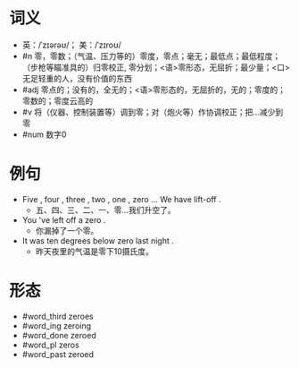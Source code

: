 # 词义
- 英：/ˈzɪərəʊ/； 美：/ˈzɪroʊ/
- #n 零，零数；（气温、压力等的）零度，零点；毫无；最低点；最低程度；（步枪等瞄准具的）归零校正, 零分划；<语>零形态，无屈折；最少量；<口>无足轻重的人，没有价值的东西
- #adj 零点的；没有的，全无的；<语>零形态的，无屈折的，无的；零度的；零数的；零度云高的
- #v 将（仪器、控制装置等）调到零；对（炮火等）作协调校正；把…减少到零
- #num 数字0
# 例句
- Five , four , three , two , one , zero … We have lift-off .
	- 五、四、三、二、一、零…我们升空了。
- You 've left off a zero .
	- 你漏掉了一个零。
- It was ten degrees below zero last night .
	- 昨天夜里的气温是零下10摄氏度。
# 形态
- #word_third zeroes
- #word_ing zeroing
- #word_done zeroed
- #word_pl zeros
- #word_past zeroed
